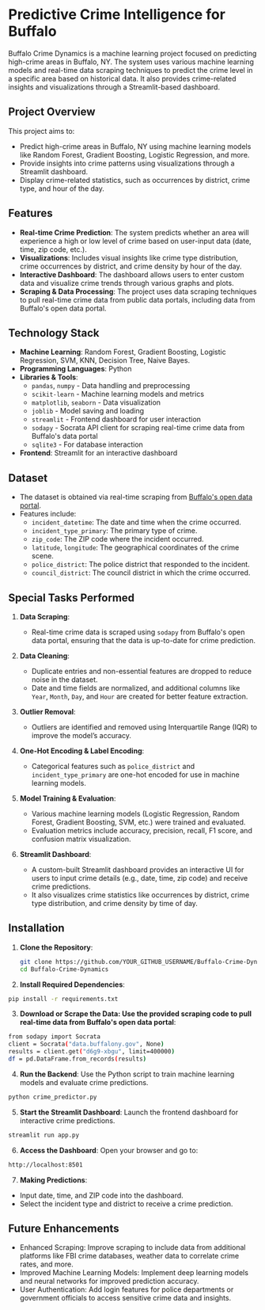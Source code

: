 # Predictive Crime Intelligence for Buffalo

Buffalo Crime Dynamics is a machine learning project focused on predicting high-crime areas in Buffalo, NY. The system uses various machine learning models and real-time data scraping techniques to predict the crime level in a specific area based on historical data. It also provides crime-related insights and visualizations through a Streamlit-based dashboard.

## Project Overview

This project aims to:
- Predict high-crime areas in Buffalo, NY using machine learning models like Random Forest, Gradient Boosting, Logistic Regression, and more.
- Provide insights into crime patterns using visualizations through a Streamlit dashboard.
- Display crime-related statistics, such as occurrences by district, crime type, and hour of the day.

## Features

- **Real-time Crime Prediction**: The system predicts whether an area will experience a high or low level of crime based on user-input data (date, time, zip code, etc.).
- **Visualizations**: Includes visual insights like crime type distribution, crime occurrences by district, and crime density by hour of the day.
- **Interactive Dashboard**: The dashboard allows users to enter custom data and visualize crime trends through various graphs and plots.
- **Scraping & Data Processing**: The project uses data scraping techniques to pull real-time crime data from public data portals, including data from Buffalo's open data portal.
  
## Technology Stack

- **Machine Learning**: Random Forest, Gradient Boosting, Logistic Regression, SVM, KNN, Decision Tree, Naive Bayes.
- **Programming Languages**: Python
- **Libraries & Tools**:
  - `pandas`, `numpy` - Data handling and preprocessing
  - `scikit-learn` - Machine learning models and metrics
  - `matplotlib`, `seaborn` - Data visualization
  - `joblib` - Model saving and loading
  - `streamlit` - Frontend dashboard for user interaction
  - `sodapy` - Socrata API client for scraping real-time crime data from Buffalo's data portal
  - `sqlite3` - For database interaction
- **Frontend**: Streamlit for an interactive dashboard

## Dataset

- The dataset is obtained via real-time scraping from [Buffalo's open data portal](https://data.buffalony.gov/).
- Features include:
  - `incident_datetime`: The date and time when the crime occurred.
  - `incident_type_primary`: The primary type of crime.
  - `zip_code`: The ZIP code where the incident occurred.
  - `latitude`, `longitude`: The geographical coordinates of the crime scene.
  - `police_district`: The police district that responded to the incident.
  - `council_district`: The council district in which the crime occurred.

## Special Tasks Performed

1. **Data Scraping**:
   - Real-time crime data is scraped using `sodapy` from Buffalo's open data portal, ensuring that the data is up-to-date for crime prediction.

2. **Data Cleaning**:
   - Duplicate entries and non-essential features are dropped to reduce noise in the dataset.
   - Date and time fields are normalized, and additional columns like `Year`, `Month`, `Day`, and `Hour` are created for better feature extraction.

3. **Outlier Removal**:
   - Outliers are identified and removed using Interquartile Range (IQR) to improve the model’s accuracy.

4. **One-Hot Encoding & Label Encoding**:
   - Categorical features such as `police_district` and `incident_type_primary` are one-hot encoded for use in machine learning models.

5. **Model Training & Evaluation**:
   - Various machine learning models (Logistic Regression, Random Forest, Gradient Boosting, SVM, etc.) were trained and evaluated.
   - Evaluation metrics include accuracy, precision, recall, F1 score, and confusion matrix visualization.

6. **Streamlit Dashboard**:
   - A custom-built Streamlit dashboard provides an interactive UI for users to input crime details (e.g., date, time, zip code) and receive crime predictions.
   - It also visualizes crime statistics like occurrences by district, crime type distribution, and crime density by time of day.

## Installation

1. **Clone the Repository**:
   ```bash
   git clone https://github.com/YOUR_GITHUB_USERNAME/Buffalo-Crime-Dynamics.git
   cd Buffalo-Crime-Dynamics
   
2. **Install Required Dependencies**:

```bash
pip install -r requirements.txt
```

3. **Download or Scrape the Data: Use the provided scraping code to pull real-time data from Buffalo's open data portal**:
```bash
from sodapy import Socrata
client = Socrata("data.buffalony.gov", None)
results = client.get("d6g9-xbgu", limit=400000)
df = pd.DataFrame.from_records(results)
```

4. **Run the Backend**: 
Use the Python script to train machine learning models and evaluate crime predictions.

``` bash
python crime_predictor.py
```

5. **Start the Streamlit Dashboard**: 
Launch the frontend dashboard for interactive crime predictions.
```bash
streamlit run app.py
```

6. **Access the Dashboard**:
Open your browser and go to:
```bash
http://localhost:8501
```

7. **Making Predictions**:

- Input date, time, and ZIP code into the dashboard.
- Select the incident type and district to receive a crime prediction.
  
## Future Enhancements
- Enhanced Scraping: Improve scraping to include data from additional platforms like FBI crime databases, weather data to correlate crime rates, and more.
- Improved Machine Learning Models: Implement deep learning models and neural networks for improved prediction accuracy.
- User Authentication: Add login features for police departments or government officials to access sensitive crime data and insights.
